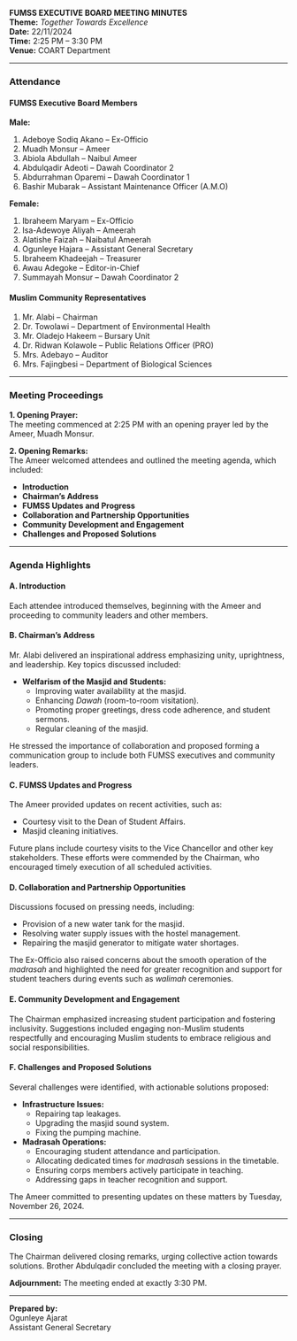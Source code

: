 **FUMSS EXECUTIVE BOARD MEETING MINUTES**  
**Theme:** *Together Towards Excellence*  
**Date:** 22/11/2024  
**Time:** 2:25 PM – 3:30 PM  
**Venue:** COART Department  

---

### **Attendance**  

#### **FUMSS Executive Board Members**  
**Male:**  
1. Adeboye Sodiq Akano – Ex-Officio  
2. Muadh Monsur – Ameer  
3. Abiola Abdullah – Naibul Ameer  
4. Abdulqadir Adeoti – Dawah Coordinator 2  
5. Abdurrahman Oparemi – Dawah Coordinator 1  
6. Bashir Mubarak – Assistant Maintenance Officer (A.M.O)  

**Female:**  
1. Ibraheem Maryam – Ex-Officio  
2. Isa-Adewoye Aliyah – Ameerah  
3. Alatishe Faizah – Naibatul Ameerah  
4. Ogunleye Hajara – Assistant General Secretary  
5. Ibraheem Khadeejah – Treasurer  
6. Awau Adegoke – Editor-in-Chief  
7. Summayah Monsur – Dawah Coordinator 2  

#### **Muslim Community Representatives**  
1. Mr. Alabi – Chairman  
2. Dr. Towolawi – Department of Environmental Health  
3. Mr. Oladejo Hakeem – Bursary Unit  
4. Dr. Ridwan Kolawole – Public Relations Officer (PRO)  
5. Mrs. Adebayo – Auditor  
6. Mrs. Fajingbesi – Department of Biological Sciences  

---

### **Meeting Proceedings**  

**1. Opening Prayer:**  
The meeting commenced at 2:25 PM with an opening prayer led by the Ameer, Muadh Monsur.  

**2. Opening Remarks:**  
The Ameer welcomed attendees and outlined the meeting agenda, which included:  
- **Introduction**  
- **Chairman’s Address**  
- **FUMSS Updates and Progress**  
- **Collaboration and Partnership Opportunities**  
- **Community Development and Engagement**  
- **Challenges and Proposed Solutions**  

---

### **Agenda Highlights**  

#### **A. Introduction**  
Each attendee introduced themselves, beginning with the Ameer and proceeding to community leaders and other members.  

#### **B. Chairman’s Address**  
Mr. Alabi delivered an inspirational address emphasizing unity, uprightness, and leadership. Key topics discussed included:  
- **Welfarism of the Masjid and Students:**  
  - Improving water availability at the masjid.  
  - Enhancing *Dawah* (room-to-room visitation).  
  - Promoting proper greetings, dress code adherence, and student sermons.  
  - Regular cleaning of the masjid.  

He stressed the importance of collaboration and proposed forming a communication group to include both FUMSS executives and community leaders.  

#### **C. FUMSS Updates and Progress**  
The Ameer provided updates on recent activities, such as:  
- Courtesy visit to the Dean of Student Affairs.  
- Masjid cleaning initiatives.  

Future plans include courtesy visits to the Vice Chancellor and other key stakeholders. These efforts were commended by the Chairman, who encouraged timely execution of all scheduled activities.  

#### **D. Collaboration and Partnership Opportunities**  
Discussions focused on pressing needs, including:  
- Provision of a new water tank for the masjid.  
- Resolving water supply issues with the hostel management.  
- Repairing the masjid generator to mitigate water shortages.  

The Ex-Officio also raised concerns about the smooth operation of the *madrasah* and highlighted the need for greater recognition and support for student teachers during events such as *walimah* ceremonies.  

#### **E. Community Development and Engagement**  
The Chairman emphasized increasing student participation and fostering inclusivity. Suggestions included engaging non-Muslim students respectfully and encouraging Muslim students to embrace religious and social responsibilities.  

#### **F. Challenges and Proposed Solutions**  
Several challenges were identified, with actionable solutions proposed:  
- **Infrastructure Issues:**  
  - Repairing tap leakages.  
  - Upgrading the masjid sound system.  
  - Fixing the pumping machine.  
- **Madrasah Operations:**  
  - Encouraging student attendance and participation.  
  - Allocating dedicated times for *madrasah* sessions in the timetable.  
  - Ensuring corps members actively participate in teaching.  
  - Addressing gaps in teacher recognition and support.  

The Ameer committed to presenting updates on these matters by Tuesday, November 26, 2024.  

---

### **Closing**  
The Chairman delivered closing remarks, urging collective action towards solutions. Brother Abdulqadir concluded the meeting with a closing prayer.  

**Adjournment:** The meeting ended at exactly 3:30 PM.  

---

**Prepared by:**  
Ogunleye Ajarat  
 Assistant General Secretary  